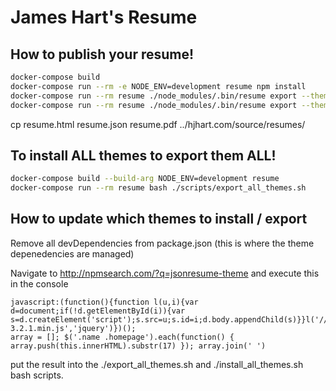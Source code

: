 # James Hart's Resume

## How to publish your resume!

```bash
docker-compose build
docker-compose run --rm -e NODE_ENV=development resume npm install
docker-compose run --rm resume ./node_modules/.bin/resume export --theme short resume.html
docker-compose run --rm resume ./node_modules/.bin/resume export --theme short resume.pdf
```

cp resume.html resume.json resume.pdf ../hjhart.com/source/resumes/

## To install ALL themes to export them ALL!

```bash
docker-compose build --build-arg NODE_ENV=development resume
docker-compose run --rm resume bash ./scripts/export_all_themes.sh
```

## How to update which themes to install / export

Remove all devDependencies from package.json (this is where the theme depenedencies are managed)

Navigate to http://npmsearch.com/?q=jsonresume-theme and execute this in the console

```
javascript:(function(){function l(u,i){var d=document;if(!d.getElementById(i)){var s=d.createElement('script');s.src=u;s.id=i;d.body.appendChild(s)}}l('//code.jquery.com/jquery-3.2.1.min.js','jquery')})();
array = []; $('.name .homepage').each(function() { array.push(this.innerHTML).substr(17) }); array.join(' ')
```

put the result into the ./export_all_themes.sh and ./install_all_themes.sh bash scripts.
